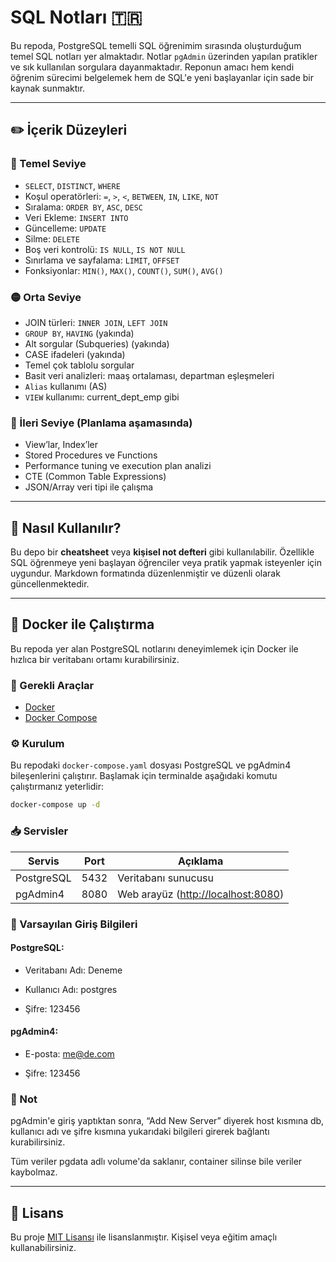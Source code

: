 # SQL Notları 🇹🇷

Bu repoda, PostgreSQL temelli SQL öğrenimim sırasında oluşturduğum temel SQL notları yer almaktadır. Notlar `pgAdmin` üzerinden yapılan pratikler ve sık kullanılan sorgulara dayanmaktadır. Reponun amacı hem kendi öğrenim sürecimi belgelemek hem de SQL'e yeni başlayanlar için sade bir kaynak sunmaktır.

---

## ✏️ İçerik Düzeyleri

### 🔵 Temel Seviye 
- `SELECT`, `DISTINCT`, `WHERE`
- Koşul operatörleri: `=`, `>`, `<`, `BETWEEN`, `IN`, `LIKE`, `NOT`
- Sıralama: `ORDER BY`, `ASC`, `DESC`
- Veri Ekleme: `INSERT INTO`
- Güncelleme: `UPDATE`
- Silme: `DELETE`
- Boş veri kontrolü: `IS NULL`, `IS NOT NULL`
- Sınırlama ve sayfalama: `LIMIT`, `OFFSET`
- Fonksiyonlar: `MIN()`, `MAX()`, `COUNT()`, `SUM()`, `AVG()`

### 🟡 Orta Seviye
- JOIN türleri: `INNER JOIN`, `LEFT JOIN`
- `GROUP BY`, `HAVING` (yakında)
- Alt sorgular (Subqueries) (yakında)
- CASE ifadeleri (yakında)
- Temel çok tablolu sorgular
- Basit veri analizleri: maaş ortalaması, departman eşleşmeleri
- `Alias` kullanımı (AS)
- `VIEW` kullanımı: current_dept_emp gibi

### 🔴 İleri Seviye (Planlama aşamasında)
- View’lar, Index’ler
- Stored Procedures ve Functions
- Performance tuning ve execution plan analizi
- CTE (Common Table Expressions)
- JSON/Array veri tipi ile çalışma

---

## 🧰 Nasıl Kullanılır?

Bu depo bir **cheatsheet** veya **kişisel not defteri** gibi kullanılabilir. Özellikle SQL öğrenmeye yeni başlayan öğrenciler veya pratik yapmak isteyenler için uygundur. Markdown formatında düzenlenmiştir ve düzenli olarak güncellenmektedir.

---

## 🐳 Docker ile Çalıştırma

Bu repoda yer alan PostgreSQL notlarını deneyimlemek için Docker ile hızlıca bir veritabanı ortamı kurabilirsiniz.

### 🔧 Gerekli Araçlar
- [Docker](https://www.docker.com/)
- [Docker Compose](https://docs.docker.com/compose/)

### ⚙️ Kurulum

Bu repodaki `docker-compose.yaml` dosyası PostgreSQL ve pgAdmin4 bileşenlerini çalıştırır. Başlamak için terminalde aşağıdaki komutu çalıştırmanız yeterlidir:

```bash
docker-compose up -d
```

### 📥 Servisler

| Servis     | Port | Açıklama                                                    |
| ---------- | ---- | ----------------------------------------------------------- |
| PostgreSQL | 5432 | Veritabanı sunucusu                                         |
| pgAdmin4   | 8080 | Web arayüz ([http://localhost:8080](http://localhost:8080)) |

### 🔐 Varsayılan Giriş Bilgileri
#### PostgreSQL:
- Veritabanı Adı: Deneme

- Kullanıcı Adı: postgres

- Şifre: 123456

#### pgAdmin4:
- E-posta: me@de.com

- Şifre: 123456

### 🧠 Not
pgAdmin'e giriş yaptıktan sonra, “Add New Server” diyerek host kısmına db, kullanıcı adı ve şifre kısmına yukarıdaki bilgileri girerek bağlantı kurabilirsiniz.


Tüm veriler pgdata adlı volume'da saklanır, container silinse bile veriler kaybolmaz.

---

## 📄 Lisans

Bu proje [MIT Lisansı](LICENSE) ile lisanslanmıştır. Kişisel veya eğitim amaçlı kullanabilirsiniz.

